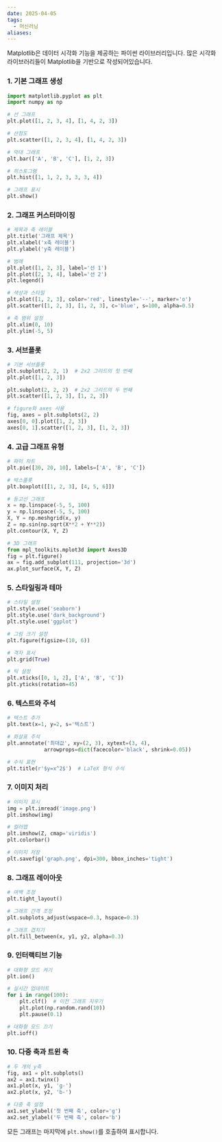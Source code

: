 ```yaml
---
date: 2025-04-05
tags:
  - 머신러닝
aliases:
---
```


Matplotlib은 데이터 시각화 기능을 제공하는 파이썬 라이브러리입니다. 많은 시각화 라이브러리들이 Matplotlib을 기반으로 작성되어있습니다. 
### 1. 기본 그래프 생성
```python
import matplotlib.pyplot as plt
import numpy as np

# 선 그래프
plt.plot([1, 2, 3, 4], [1, 4, 2, 3])

# 산점도
plt.scatter([1, 2, 3, 4], [1, 4, 2, 3])

# 막대 그래프
plt.bar(['A', 'B', 'C'], [1, 2, 3])

# 히스토그램
plt.hist([1, 1, 2, 3, 3, 3, 4])

# 그래프 표시
plt.show() 
```

### 2. 그래프 커스터마이징
```python
# 제목과 축 레이블
plt.title('그래프 제목')
plt.xlabel('x축 레이블')
plt.ylabel('y축 레이블')

# 범례
plt.plot([1, 2, 3], label='선 1')
plt.plot([2, 3, 4], label='선 2')
plt.legend()

# 색상과 스타일
plt.plot([1, 2, 3], color='red', linestyle='--', marker='o')
plt.scatter([1, 2, 3], [1, 2, 3], c='blue', s=100, alpha=0.5)

# 축 범위 설정
plt.xlim(0, 10)
plt.ylim(-5, 5)
```

### 3. 서브플롯
```python
# 기본 서브플롯
plt.subplot(2, 2, 1)  # 2x2 그리드의 첫 번째
plt.plot([1, 2, 3])

plt.subplot(2, 2, 2)  # 2x2 그리드의 두 번째
plt.scatter([1, 2, 3], [1, 2, 3])

# figure와 axes 사용
fig, axes = plt.subplots(2, 2)
axes[0, 0].plot([1, 2, 3])
axes[0, 1].scatter([1, 2, 3], [1, 2, 3])
```

### 4. 고급 그래프 유형
```python
# 파이 차트
plt.pie([30, 20, 10], labels=['A', 'B', 'C'])

# 박스플롯
plt.boxplot([[1, 2, 3], [4, 5, 6]])

# 등고선 그래프
x = np.linspace(-5, 5, 100)
y = np.linspace(-5, 5, 100)
X, Y = np.meshgrid(x, y)
Z = np.sin(np.sqrt(X**2 + Y**2))
plt.contour(X, Y, Z)

# 3D 그래프
from mpl_toolkits.mplot3d import Axes3D
fig = plt.figure()
ax = fig.add_subplot(111, projection='3d')
ax.plot_surface(X, Y, Z)
```

### 5. 스타일링과 테마
```python
# 스타일 설정
plt.style.use('seaborn')
plt.style.use('dark_background')
plt.style.use('ggplot')

# 그림 크기 설정
plt.figure(figsize=(10, 6))

# 격자 표시
plt.grid(True)

# 틱 설정
plt.xticks([0, 1, 2], ['A', 'B', 'C'])
plt.yticks(rotation=45)
```

### 6. 텍스트와 주석
```python
# 텍스트 추가
plt.text(x=1, y=2, s='텍스트')

# 화살표 주석
plt.annotate('최대값', xy=(2, 3), xytext=(3, 4),
            arrowprops=dict(facecolor='black', shrink=0.05))

# 수식 표현
plt.title(r'$y=x^2$')  # LaTeX 형식 수식
```

### 7. 이미지 처리
```python
# 이미지 표시
img = plt.imread('image.png')
plt.imshow(img)

# 컬러맵
plt.imshow(Z, cmap='viridis')
plt.colorbar()

# 이미지 저장
plt.savefig('graph.png', dpi=300, bbox_inches='tight')
```

### 8. 그래프 레이아웃
```python
# 여백 조정
plt.tight_layout()

# 그래프 간격 조정
plt.subplots_adjust(wspace=0.3, hspace=0.3)

# 그래프 겹치기
plt.fill_between(x, y1, y2, alpha=0.3)
```

### 9. 인터랙티브 기능
```python
# 대화형 모드 켜기
plt.ion()

# 실시간 업데이트
for i in range(100):
    plt.clf()  # 이전 그래프 지우기
    plt.plot(np.random.rand(10))
    plt.pause(0.1)

# 대화형 모드 끄기
plt.ioff()
```

### 10. 다중 축과 트윈 축
```python
# 두 개의 y축
fig, ax1 = plt.subplots()
ax2 = ax1.twinx()
ax1.plot(x, y1, 'g-')
ax2.plot(x, y2, 'b-')

# 다중 축 설정
ax1.set_ylabel('첫 번째 축', color='g')
ax2.set_ylabel('두 번째 축', color='b')
```

모든 그래프는 마지막에 `plt.show()`를 호출하여 표시합니다.